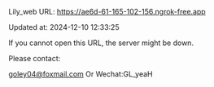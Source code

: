 Lily_web URL: https://ae6d-61-165-102-156.ngrok-free.app

Updated at: 2024-12-10 12:33:25

If you cannot open this URL, the server might be down.

Please contact: 

goley04@foxmail.com Or Wechat:GL_yeaH